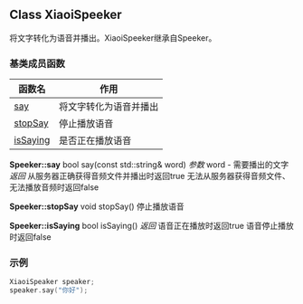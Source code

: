 ## Class XiaoiSpeeker

 将文字转化为语音并播出。XiaoiSpeeker继承自Speeker。
 
### 基类成员函数
函数名 | 作用
--- | ---
[say](#Speeker::say) | 将文字转化为语音并播出
[stopSay](#Speeker::stopSay) | 停止播放语音
[isSaying](#Speeker::isSaying) | 是否正在播放语音

<a id="Speeker::say"></a>
**Speeker::say**
bool say(const std::string& word)
*参数*
word - 需要播出的文字
*返回*
从服务器正确获得音频文件并播出时返回true
无法从服务器获得音频文件、无法播放音频时返回false

<a id="Speeker::stopSay"></a>
**Speeker::stopSay**
void stopSay()
停止播放语音

<a id="Speeker::isSaying"></a>
**Speeker::isSaying**
bool isSaying()
*返回*
语音正在播放时返回true
语音停止播放时返回false

### 示例
```c++
XiaoiSpeaker speaker;
speaker.say("你好");
```


